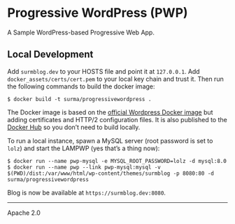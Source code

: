 # Progressive WordPress (PWP)

A Sample WordPress-based Progressive Web App.

## Local Development

Add `surmblog.dev` to your HOSTS file and point it at `127.0.0.1`. Add `docker_assets/certs/cert.pem` to your local key chain and trust it. Then run the following commands to build the docker image:

```
$ docker build -t surma/progressivewordpress .
```

The Docker image is based on the [official Wordpress Docker image](https://hub.docker.com/_/wordpress/) but adding certificates and HTTP/2 configuration files. It is also published to the [Docker Hub](https://hub.docker.com/r/surma/progressivewordpress/) so you don’t need to build locally.

To run a local instance, spawn a MySQL server (root password is set to `lolz`) and start the LAMPWP (yes that’s a thing now):

```
$ docker run --name pwp-mysql -e MYSQL_ROOT_PASSWORD=lolz -d mysql:8.0
$ docker run --name pwp --link pwp-mysql:mysql -v $(PWD)/dist:/var/www/html/wp-content/themes/surmblog -p 8080:80 -d surma/progressivewordpress
```

Blog is now be available at `https://surmblog.dev:8080`.

---
Apache 2.0
